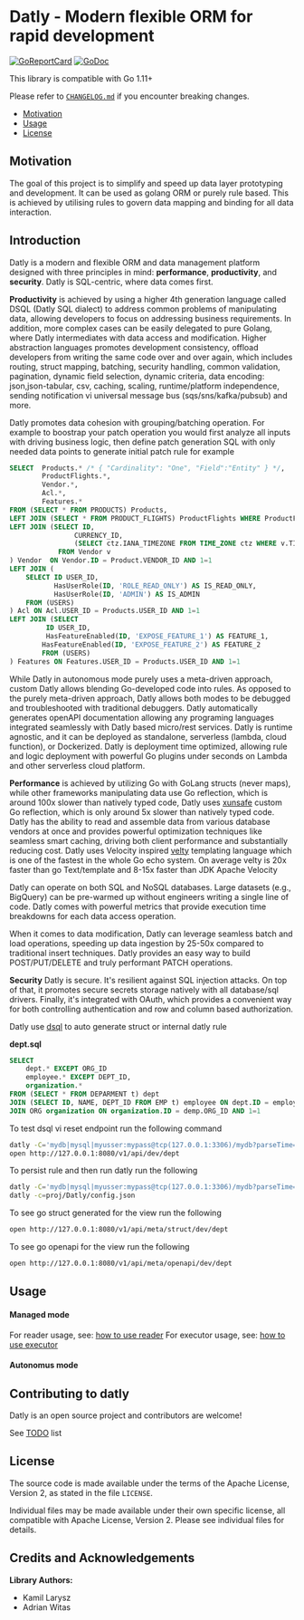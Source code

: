 # Datly - Modern flexible ORM for rapid development

[![GoReportCard](https://goreportcard.com/badge/github.com/viant/datly)](https://goreportcard.com/report/github.com/viant/datly)
[![GoDoc](https://godoc.org/github.com/viant/datly?status.svg)](https://godoc.org/github.com/viant/datly)


This library is compatible with Go 1.11+

Please refer to [`CHANGELOG.md`](../CHANGELOG.md) if you encounter breaking changes.

- [Motivation](#motivation)
- [Usage](#usage)
- [License](#license)


## Motivation

The goal of this project is to simplify and speed up data layer prototyping and development.
It can be used as golang ORM or purely rule based.
This is achieved by utilising rules to govern data mapping and binding for all data interaction.

## Introduction

Datly is a modern and flexible ORM and data management platform designed with three principles in mind: **performance**, **productivity**, and **security**.
Datly is SQL-centric, where data comes first.

**Productivity** is achieved by using a higher 4th generation language called DSQL (Datly SQL dialect) to address common problems of manipulating data, 
allowing developers to focus on addressing business requirements. 
In addition, more complex cases can be easily delegated to pure Golang, where Datly intermediates with data access and modification. 
Higher abstraction languages promotes development consistency, offload developers from writing the same code over and over again, which includes routing, struct mapping, batching, 
security handling, common validation, pagination, dynamic field selection, dynamic criteria, data encoding: json,json-tabular, csv, caching, scaling, runtime/platform independence, sending 
notification vi universal message bus (sqs/sns/kafka/pubsub) and more.

Datly promotes data cohesion with grouping/batching operation. For example  to boostrap your patch operation you would first
analyze all inputs with driving business logic, then define patch generation SQL 
with only needed data points to generate initial patch rule for example

```sql
SELECT  Products.* /* { "Cardinality": "One", "Field":"Entity" } */,
        ProductFlights.*,
        Vendor.*,
        Acl.*,
        Features.*
FROM (SELECT * FROM PRODUCTS) Products,
LEFT JOIN (SELECT * FROM PRODUCT_FLIGHTS) ProductFlights WHERE ProductFlights.PRODUCT_ID = Products.ID
LEFT JOIN (SELECT ID, 
                CURRENCY_ID,
                (SELECT ctz.IANA_TIMEZONE FROM TIME_ZONE ctz WHERE v.TIME_ZONE_ID = ctz.ID) AS IANA_TIMEZONE
            FROM Vendor v
) Vendor  ON Vendor.ID = Product.VENDOR_ID AND 1=1
LEFT JOIN (
    SELECT ID USER_ID,
           HasUserRole(ID, 'ROLE_READ_ONLY') AS IS_READ_ONLY,
           HasUserRole(ID, 'ADMIN') AS IS_ADMIN
    FROM (USERS)
) Acl ON Acl.USER_ID = Products.USER_ID AND 1=1
LEFT JOIN (SELECT
         ID USER_ID,
         HasFeatureEnabled(ID, 'EXPOSE_FEATURE_1') AS FEATURE_1,
        HasFeatureEnabled(ID, 'EXPOSE_FEATURE_2') AS FEATURE_2
        FROM (USERS)
) Features ON Features.USER_ID = Products.USER_ID AND 1=1
```
While Datly in autonomous mode purely uses a meta-driven approach, custom Datly allows blending Go-developed code into rules.
As opposed to the purely meta-driven approach, Datly allows both modes to be debugged and troubleshooted with traditional debuggers.
Datly automatically generates openAPI documentation allowing any programing languages integrated seamlessly with Datly based micro/rest services.
Datly is runtime agnostic, and it can be deployed as standalone, serverless (lambda, cloud function), or Dockerized.
Datly is deployment time optimized, allowing rule and logic deployment with powerful Go plugins under seconds on Lambda and other serverless cloud platform.


**Performance** is achieved by utilizing Go with GoLang structs (never maps), while other frameworks manipulating data use Go reflection, 
which is around 100x slower than natively typed code,  Datly uses [xunsafe](https://github.com/viant/xunsafe) custom Go reflection, which is only around 5x slower than natively typed code.
Datly has the ability to read and assemble data from various database vendors at once and provides powerful optimization techniques like seamless smart caching, 
driving both client performance and substantially reducing cost. 
Datly uses Velocity inspired [velty](https://github.com/viant/velty) templating language which is one of the fastest in the whole Go echo system.
On average velty is 20x faster than go Text/template and 8-15x faster than JDK Apache Velocity

Datly can operate on both SQL and NoSQL databases. Large datasets (e.g., BigQuery) can be pre-warmed up without engineers writing a single line of code. 
Datly comes with powerful metrics that provide execution time breakdowns for each data access operation.

When it comes to data modification, Datly can leverage seamless batch and load operations, speeding up data ingestion by 25-50x compared to traditional insert techniques. 
Datly provides an easy way to build POST/PUT/DELETE and truly performant PATCH operations.


**Security**
Datly is secure. It's resilient against SQL injection attacks. 
On top of that, it promotes secure secrets storage natively with all database/sql drivers. 
Finally, it's integrated with OAuth, which provides a convenient way for both controlling authentication and row and column based authorization.




Datly use [dsql](doc/README.md#datly-sql--dsql-) to auto generate struct or internal datly rule



**dept.sql**
```sql
SELECT 
    dept.* EXCEPT ORG_ID
    employee.* EXCEPT DEPT_ID, 
    organization.* 
FROM (SELECT * FROM DEPARMENT t) dept
JOIN (SELECT ID, NAME, DEPT_ID FROM EMP t) employee ON dept.ID = employee.DEPT_ID
JOIN ORG organization ON organization.ID = demp.ORG_ID AND 1=1
```

To test dsql vi reset endpoint run the following command
```bash
datly -C='mydb|mysql|myusser:mypass@tcp(127.0.0.1:3306)/mydb?parseTime=true' -X dept.sql
open http://127.0.0.1:8080/v1/api/dev/dept    
```

To persist rule and then run datly run the following
```bash
datly -C='mydb|mysql|myusser:mypass@tcp(127.0.0.1:3306)/mydb?parseTime=true' -X dept.sql -w=proj
datly -c=proj/Datly/config.json
```

To see go struct generated for the view run the following
```bash
open http://127.0.0.1:8080/v1/api/meta/struct/dev/dept
```

To see go openapi for the view run the following
```bash
open http://127.0.0.1:8080/v1/api/meta/openapi/dev/dept
```




## Usage

#### Managed mode

For reader usage, see: [how to use reader](./reader/README.md) 
For executor usage, see: [how to use executor](./executor/README.md)

#### Autonomus mode

## Contributing to datly

Datly is an open source project and contributors are welcome!

See [TODO](./TODO.md) list

## License

The source code is made available under the terms of the Apache License, Version 2, as stated in the file `LICENSE`.

Individual files may be made available under their own specific license,
all compatible with Apache License, Version 2. Please see individual files for details.

<a name="Credits-and-Acknowledgements"></a>

## Credits and Acknowledgements

**Library Authors:** 
- Kamil Larysz
- Adrian Witas


